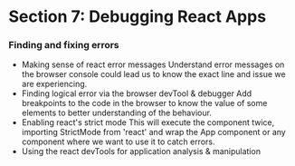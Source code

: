 # Section 7: Debugging React Apps

### Finding and fixing errors

- Making sense of react error messages
Understand error messages on the browser console could lead us to know the exact line and issue we are experiencing.
- Finding logical error via the browser devTool & debugger
Add breakpoints to the code in the browser to know the value of some elements to better understanding of the behaviour.
- Enabling react's strict mode 
This will execute the component twice, importing StrictMode from 'react' and wrap the App component or any component where we want to use it to catch errors.
- Using the react devTools for application analysis & manipulation